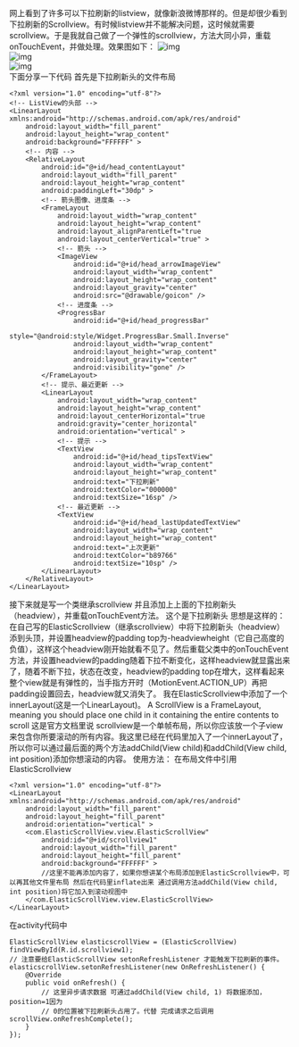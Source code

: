 网上看到了许多可以下拉刷新的listview，就像新浪微博那样的。但是却很少看到下拉刷新的Scrollview。有时候listview并不能解决问题，这时候就需要scrollview。于是我就自己做了一个弹性的scrollview，方法大同小异，重载onTouchEvent，并做处理。效果图如下：
![img](P)  
![img](P)  
![img](P)  
下面分享一下代码
首先是下拉刷新头的文件布局
```  
<?xml version="1.0" encoding="utf-8"?>
<!-- ListView的头部 -->
<LinearLayout xmlns:android="http://schemas.android.com/apk/res/android"
    android:layout_width="fill_parent"
    android:layout_height="wrap_content"
    android:background="FFFFFF" >
    <!-- 内容 -->
    <RelativeLayout
        android:id="@+id/head_contentLayout"
        android:layout_width="fill_parent"
        android:layout_height="wrap_content"
        android:paddingLeft="30dp" >
        <!-- 箭头图像、进度条 -->
        <FrameLayout
            android:layout_width="wrap_content"
            android:layout_height="wrap_content"
            android:layout_alignParentLeft="true
            android:layout_centerVertical="true" >
            <!-- 箭头 -->
            <ImageView
                android:id="@+id/head_arrowImageView"
                android:layout_width="wrap_content"
                android:layout_height="wrap_content"
                android:layout_gravity="center"
                android:src="@drawable/goicon" />
            <!-- 进度条 -->
            <ProgressBar
                android:id="@+id/head_progressBar"
                style="@android:style/Widget.ProgressBar.Small.Inverse"
                android:layout_width="wrap_content"
                android:layout_height="wrap_content"
                android:layout_gravity="center"
                android:visibility="gone" />
        </FrameLayout>
        <!-- 提示、最近更新 -->
        <LinearLayout
            android:layout_width="wrap_content"
            android:layout_height="wrap_content"
            android:layout_centerHorizontal="true
            android:gravity="center_horizontal"
            android:orientation="vertical" >
            <!-- 提示 -->
            <TextView
                android:id="@+id/head_tipsTextView"
                android:layout_width="wrap_content"
                android:layout_height="wrap_content"
                android:text="下拉刷新"
                android:textColor="000000"
                android:textSize="16sp" />
            <!-- 最近更新 -->
            <TextView
                android:id="@+id/head_lastUpdatedTextView"
                android:layout_width="wrap_content"
                android:layout_height="wrap_content"
                android:text="上次更新"
                android:textColor="b89766"
                android:textSize="10sp" />
        </LinearLayout>
    </RelativeLayout>
</LinearLayout>
```
接下来就是写一个类继承scrollview 并且添加上上面的下拉刷新头（headview），并重载onTouchEvent方法。
这个是下拉刷新头
思想是这样的：在自己写的ElasticScrollview（继承scrollview）中将下拉刷新头（headview）添到头顶，并设置headview的padding top为-headviewheight（它自己高度的负值），这样这个headview刚开始就看不见了。然后重载父类中的onTouchEvent方法，并设置headview的padding随着下拉不断变化，这样headview就显露出来了，随着不断下拉，状态在改变，headview的padding top在增大，这样看起来整个view就是有弹性的，当手指方开时（MotionEvent.ACTION_UP）再把padding设置回去，headview就又消失了。
我在ElasticScrollview中添加了一个innerLayout(这是一个LinearLayout)。 A ScrollView is a FrameLayout, meaning you should place one child in it containing the entire contents to scroll 这是官方文档里说 scrollview是一个单帧布局，所以你应该放一个子view来包含你所要滚动的所有内容。我这里已经在代码里加入了一个innerLayout了，所以你可以通过最后面的两个方法addChild(View child)和addChild(View child, int position)添加你想滚动的内容。
使用方法：
在布局文件中引用ElasticScrollview
```  
<?xml version="1.0" encoding="utf-8"?>
<LinearLayout xmlns:android="http://schemas.android.com/apk/res/android"
    android:layout_width="fill_parent"
    android:layout_height="fill_parent"
    android:orientation="vertical" >
    <com.ElasticScrollView.view.ElasticScrollView"
        android:id="@+id/scrollview1"
        android:layout_width="fill_parent"
        android:layout_height="fill_parent"
        android:background="FFFFFF" >
		//这里不能再添加内容了，如果你想讲某个布局添加到ElasticScrollview中，可以再其他文件里布局 然后在代码里inflate出来 通过调用方法addChild(View child, int position)将它加入到滚动视图中
    </com.ElasticScrollView.view.ElasticScrollView>
</LinearLayout>
```
在activity代码中
```  
ElasticScrollView elasticscrollView = (ElasticScrollView) findViewById(R.id.scrollview1);
// 注意要给ElasticScrollView setonRefreshListener 才能触发下拉刷新的事件。
elasticscrollView.setonRefreshListener(new OnRefreshListener() {
	@Override
	public void onRefresh() {
		// 这里异步请求数据 可通过addChild(View child, 1) 将数据添加，position=1因为
		// 0的位置被下拉刷新头占用了。代替 完成请求之后调用scrollView.onRefreshComplete();
	}
});
```